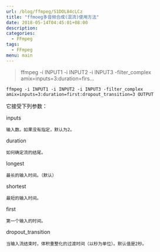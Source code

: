 ```yaml
---
url: /blog/ffmpeg/S1DOL84cLCz
title: "ffmoeg多音频合成(混流)使用方法"
date: 2018-05-14T04:45:01+08:00
description:
categories:
  - FFmpeg
tags:
  - FFmpeg
menu: main
---
```


> ffmpeg -i INPUT1 -i INPUT2 -i INPUT3 -filter_complex amix=inputs=3:duration=firs…

```
ffmpeg -i INPUT1 -i INPUT2 -i INPUT3 -filter_complex amix=inputs=3:duration=first:dropout_transition=3 OUTPUT

```

它接受下列参数：

inputs

```
输入数。如果没有指定，默认为2。

```

duration

```
如何确定流的结尾。

```

longest

```
最长的输入时间。（默认）

```

shortest

```
最短的输入时间。

```

first

```
第一个输入的时间。

```

dropout_transition

```
当输入流结束时，体积重整化的过渡时间（以秒为单位）。默认值是2秒。

```